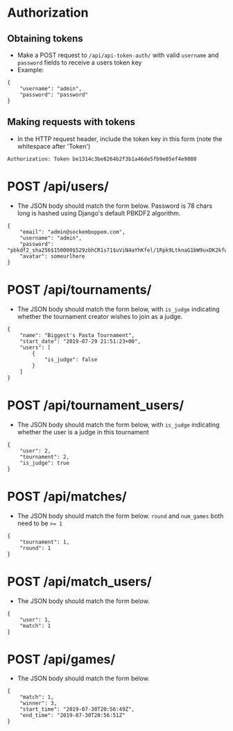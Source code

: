 # Authorization 
## Obtaining tokens
* Make a POST request to `/api/api-token-auth/` with valid `username` and `password` fields to receive a users token key
* Example:

```
{
    "username": "admin",
    "password": "password"
}
```

## Making requests with tokens
* In the HTTP request header, include the token key in this form (note the whitespace after 'Token')

`Authorization: Token be1314c3be8264b2f3b1a46de5fb9e05ef4e9808`

# POST /api/users/
* The JSON body should match the form below. Password is 78 chars long is hashed using Django's default PBKDF2 algorithm.

```
{
    "email": "admin@sockemboppem.com",
    "username": "admin",
    "password": "pbkdf2_sha256$150000$529zbhCR1s71$uViN4aYhKfel/1Rpk9LtknaG1bW9uxDK2kfwvXHaa+Y=",
    "avatar": someurlhere
}
```

# POST /api/tournaments/
* The JSON body should match the form below, with `is_judge` indicating whether the tournament creator wishes to join
  as a judge.
```
{
	"name": "Biggest's Pasta Tournament",
	"start_date": "2019-07-29 21:51:23+00",
	"users": [
		{
            "is_judge": false
        }
    ]
}
```

# POST /api/tournament_users/
* The JSON body should match the form below, with `is_judge` indicating whether the user is a judge in this tournament
```
{
    "user": 2,
    "tournament": 2,
    "is_judge": true
}
```

# POST /api/matches/
* The JSON body should match the form below. `round` and `num_games` both need to be `>= 1`

```
{
    "tournament": 1, 
    "round": 1
}
```

# POST /api/match_users/
* The JSON body should match the form below. 

```
{
    "user": 1,
    "match": 1
}
```

# POST /api/games/
* The JSON body should match the form below.
```
{
    "match": 1,
    "winner": 3,
    "start_time": "2019-07-30T20:56:49Z",
    "end_time": "2019-07-30T20:56:51Z"
}
```
